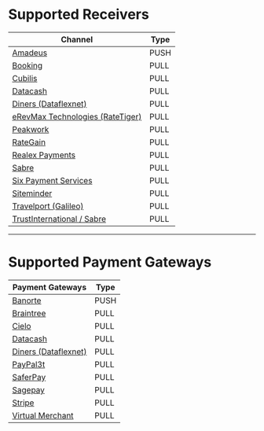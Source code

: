 # Supported Receivers

| Channel | Type | 
| -- | -- | 
| [Amadeus](http://www.amadeus.com/) | PUSH |
| [Booking](https://www.booking.com/) | PULL | 
| [Cubilis](http://www.cubilis.com/) | PULL | 
| [Datacash](http://www.mastercard.com/gateway/) | PULL | 
| [Diners (Dataflexnet)](https://www.dinersclub.com/) | PULL | 
| [eRevMax Technologies (RateTiger)](http://www.erevmax.com/) | PULL | 
| [Peakwork](http://www.peakwork.com/) | PULL | 
| [RateGain](http://rategain.com/) | PULL | 
| [Realex Payments](https://www.realexpayments.com/) | PULL | 
| [Sabre](http://www.sabre.com) | PULL |
| [Six Payment Services](https://www.six-payment-services.com/en/home.html) | PULL |
| [Siteminder](http://www.siteminder.com) | PULL |
| [Travelport (Galileo)](https://www.travelport.com) | PULL | 
| [TrustInternational / Sabre](http://www.trustinternational.com/) | PULL |

---

# Supported Payment Gateways

| Payment Gateways | Type | 
| -- | -- | 
| [Banorte](https://www.banorte.com/wps/portal/gfb/Home/inicio/!ut/p/a1/hc7LDoIwEAXQb3HBlo5QEN01kPCM-IgRujFgasFUSgDh90XixsTH7O7k3MwgihJEq6wvedaVssrEM1Pz5Gpzy9NtCGMn1IH4W-OwwxsXO8YI0hHAlyHwr39EdCK2Szy8iABi7GpArHWA98ZSA998gR8nAkS5kPn0bkqqXLc4og27sIY16r0Z10XX1e1KAQWGYVC5lFww9Vwo8KlRyLZDyRtE9S2BqyH6iMxmD9c73J8!/dl5/d5/L2dBISEvZ0FBIS9nQSEh/) | PUSH |
| [Braintree](https://www.braintreepayments.com/) | PULL | 
| [Cielo](http://www.cielo.com.br/) | PULL | 
| [Datacash](http://www.mastercard.com/gateway/) | PULL | 
| [Diners (Dataflexnet)](https://www.dinersclub.com/) | PULL | 
| [PayPal3t](https://www.paypal.com/us/webapps/mpp/home)| PULL | 
| [SaferPay](https://www.six-payment-services.com/en/site/e-commerce/home.html)| PULL | 
| [Sagepay](http://www.sagepay.co.uk/) | PULL | 
| [Stripe](https://stripe.com/de)| PULL | 
| [Virtual Merchant](https://www.myvirtualmerchant.com/VirtualMerchant/)| PULL |
